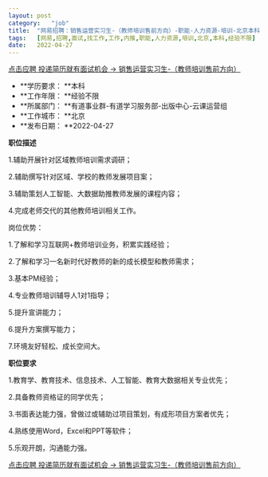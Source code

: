 ```yaml
---
layout:	post
category:	"job"
title:	"网易招聘：销售运营实习生-（教师培训售前方向）-职能-人力资源-培训-北京本科经验不限"
tags:	[网易,招聘,面试,找工作,工作,内推,职能,人力资源,培训,北京,本科,经验不限]
date:	2022-04-27
---
```


[点击应聘 投递简历就有面试机会 ->  销售运营实习生-（教师培训售前方向）](http://mobile.bole.netease.com/bole/boleDetail?id=39706&employeeId=346f03c3cda5f04c&key=all)



- **学历要求： **本科
- **工作年限： **经验不限
- **所属部门： **有道事业群-有道学习服务部-出版中心-云课运营组
- **工作城市： **北京
- **发布日期： **2022-04-27



**职位描述**

1.辅助开展针对区域教师培训需求调研；

2.辅助撰写针对区域、学校的教师发展项目案；

3.辅助策划人工智能、大数据助推教师发展的课程内容；

4.完成老师交代的其他教师培训相关工作。



岗位优势：

1.了解和学习互联网+教师培训业务，积累实践经验；

2.了解和学习一名新时代好教师的新的成长模型和教师需求；

3.基本PM经验；

4.专业教师培训辅导人1对1指导；

5.提升宣讲能力；

6.提升方案撰写能力；

7.环境友好轻松、成长空间大。



**职位要求**

1.教育学、教育技术、信息技术、人工智能、教育大数据相关专业优先；

2.具备教师资格证的同学优先；

3.书面表达能力强，曾做过或辅助过项目策划，有成形项目方案者优先；

4.熟练使用Word，Excel和PPT等软件；

5.乐观开朗，沟通能力强。



[点击应聘 投递简历就有面试机会 ->  销售运营实习生-（教师培训售前方向）](http://mobile.bole.netease.com/bole/boleDetail?id=39706&employeeId=346f03c3cda5f04c&key=all)